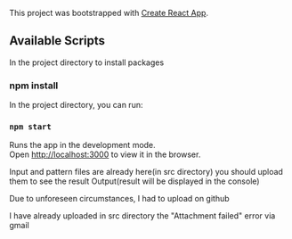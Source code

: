 This project was bootstrapped with [Create React App](https://github.com/facebook/create-react-app).

## Available Scripts

In the project directory to install packages

### npm install

In the project directory, you can run:

### `npm start`

Runs the app in the development mode.<br>
Open [http://localhost:3000](http://localhost:3000) to view it in the browser.

Input and pattern files are already here(in src directory) you should upload them to see the result
Output(result will be displayed in the console)

Due to unforeseen circumstances, I had to upload on github

I have already  uploaded in src directory  the "Attachment failed" error  via  gmail
